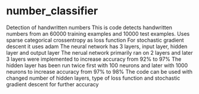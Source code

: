 # number_classifier
Detection of handwritten numbers 
This is code detects handwritten numbers from an 60000 training examples and 10000 test examples. 
Uses sparse categorical crossentropy as loss function 
For stochastic gradient descent it uses adam
The neural network has 3 layers, input layer, hidden layer and output layer
The nerual network primarily ran on 2 layers and later 3 layers were implemented to increase accuracy from 92% to 97%
The hidden layer has been run twice first with 100 neurons and later with 1000 neurons to increase accuracy from 97% to 98%
The code can be used with changed number of hidden layers, type of loss function and stochastic gradient descent for further accuracy

